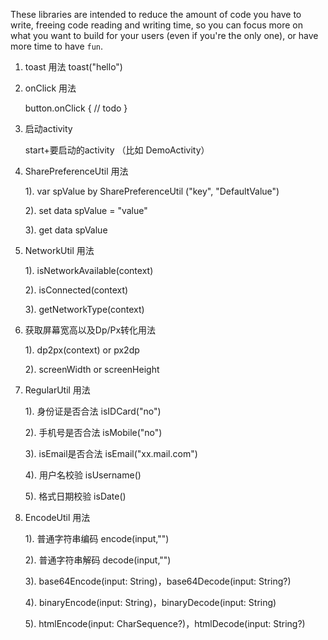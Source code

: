 These libraries are intended to reduce the amount of code you have to write, freeing code reading and writing
time, so you can focus more on what you want to build for your users (even if you're the only one), or
have more time to have `fun`.

1. toast 用法
     toast("hello")
     
2. onClick 用法
 
    button.onClick {
           // todo
        }
        

3. 启动activity

   start+要启动的activity （比如 DemoActivity）
    
   >

4. SharePreferenceUtil 用法

     1). var spValue by SharePreferenceUtil ("key", "DefaultValue")

     2). set data spValue = "value"

     3). get data spValue



5. NetworkUtil 用法

    1). isNetworkAvailable(context)

    2). isConnected(context)

    3). getNetworkType(context)


6.  获取屏幕宽高以及Dp/Px转化用法

    1). dp2px(context) or px2dp

    2). screenWidth or screenHeight



7. RegularUtil 用法

    1). 身份证是否合法 isIDCard("no")

    2). 手机号是否合法 isMobile("no")

    3). isEmail是否合法 isEmail("xx.mail.com")

    4). 用户名校验 isUsername()

    5). 格式日期校验 isDate()

8. EncodeUtil 用法

    1). 普通字符串编码 encode(input,"")

    2). 普通字符串解码 decode(input,"")

    3). base64Encode(input: String)，base64Decode(input: String?)

    4). binaryEncode(input: String)，binaryDecode(input: String)

    5). htmlEncode(input: CharSequence?)，htmlDecode(input: String?)

